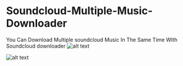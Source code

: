 # Soundcloud-Multiple-Music-Downloader
You Can Download Multiple soundcloud Music In The Same Time WIth Soundcloud downloader 
![alt text](https://i.imgur.com/GgAY5JA.png)



![alt text](hhttps://i.imgur.com/HsXZpmd.png)

